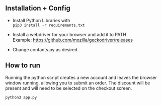 ## Installation + Config

* Install Python Libraries with \
`pip3 install -r requirements.txt`

* Install a webdriver for your browser and add it to PATH\
Example: https://github.com/mozilla/geckodriver/releases

* Change contants.py as desired

## How to run 

Running the python script creates a new account and leaves the browser window running, allowing you to submit an order.
The discount will be present and will need to be selected on the checkout screen.

`python3 app.py`
